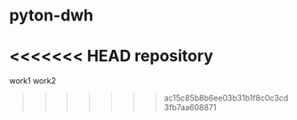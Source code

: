 # pyton-dwh
<<<<<<< HEAD
repository
=======
work1
work2
>>>>>>> ac15c85b8b6ee03b31b1f8c0c3cd3fb7aa608871
